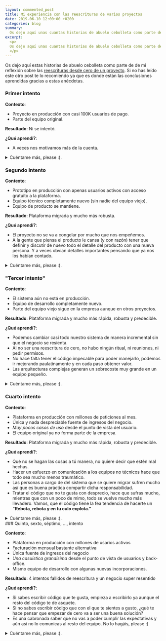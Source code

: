 ```yaml
---
layout: commented_post
title: Mi experiencia con las reescrituras de varios proyectos
date: 2019-06-10 12:00:00 +0200
categories: blog
summary:
  Os dejo aquí unas cuantas historias de abuelo cebolleta como parte de de mi reflexión sobre las reescrituras desde cero.
excerpt:
  <p>
  Os dejo aquí unas cuantas historias de abuelo cebolleta como parte de de mi reflexión sobre las reescrituras desde cero.
  </p>
---
```

Os dejo aquí estas historias de abuelo cebolleta como parte de de mi reflexión sobre las [reescrituras desde cero de un proyecto](/blog/2019/06/10/reescribir-desde-cero). Si no has leído este otro post te lo recomiendo ya que es donde están las conclusiones aprendidas gracias a estas anécdotas.

### Primer intento

**Contexto**:
  * Proyecto en producción con casi 100K usuarios de pago.
  * Parte del equipo original.

**Resultado**: Ni se intentó.

**¿Qué aprendí?**:
  * A veces nos motivamos más de la cuenta.

<details>
<summary class="collapsible-title">Cuéntame más, please :).</summary>
  <div class="collapsible-details">
  <p>Recuerdo perfectamente cuando nos llevaron a una sala a un compañero y a mi y nos dijeron:</p>

  <blockquote>Tenemos una noticia que os va a molar bastante. Vamos a reescribr todo el proyecto en Scala y queremos que lo hagáis vosotros dos. Tenemos un mes y medio.</blockquote>

  <p>
  De aquellas, el proyecto llevaba arrancado casi dos años y por él habían pasado más de 15 personas. Sobra decir que ni siquiera lo intentamos :S. Así que de este "intento" de reescritura no aprendí nada útil, porque todo esto quedó en una anécdota de la que reirnos aún habiendo pasado casi 10 años.
  </p>
  </div>
</details>

### Segundo intento

**Contexto**:
* Prototipo en producción con apenas usuarios activos con acceso gratuito a la plataforma.
* Equipo técnico completamente nuevo (sin nadie del equipo viejo).
* Equipo de producto se mantiene.

**Resultado**: Plataforma migrada y mucho más robusta.

**¿Qué aprendí?**:
* El proyecto no se va a congelar por mucho que nos empeñemos.
* A la gente que piensa el producto le cansa (y con razón) tener que definir y discutir de nuevo todo el detalle del producto con una nueva persona. Y a veces obvian detalles importantes pensando que ya nos los habían contado.

<details>
<summary class="collapsible-title">Cuéntame más, please :).</summary>
  <div class="collapsible-details">
  <p>Tras mi salida de la empresa anterior me incorporé a una startup que hacía videos cortos con un modelo de datos muy parecido a Twitter. ¿Conocéis Vine? Pues como Vine, pero con videos redondos!
  </p>
  <p>En este caso, los fundadores, habían contratado a una de esas empresas super-punteras para que les hicieran el primer prototipo. Tras validarlo, decidieron contratar un equipo para continuar el desarrollo. El estado era de unos 3K usuarios en la plataforma.
  </p>
  <p>Cuando entré, lo primero que me llamó la atención fue que ni siquiera tenía acceso al código, así que tuve que buscarme las castañas para entrar en las máquinas y como el backend era PHP pues saqué el código de ahí. Cuando vi cómo estaba, me pareció imposible tocar ese código. Un PHP from hell cuya única misión era formar un XML muy chungo que servía de API para las apps. Por supuesto, mi primera reacción fue <span class="soft-emphasis">"esto hay que reescribirlo"</span>. Tras bastantes conversaciones con los socios de la empresa y el resto del recién llegado equipo técnico, decidimos que era lo más sensato. El trabajo previo había sido de 7 meses de consultoría de, supuestamente, hasta 4 personas. Aunque los fundadores esperaban la reescritura en un par de meses, al final estimamos que podríamos tener la completa en 6 meses pero con un MVP antes del primer mes y medio para poder ir usándolo. No creo que pasara una semana cuando se estaban pidiendo funcionalidades nuevas. Al final se llegó a la conclusión de que con el prototipo que tenían habían sacado suficientes conclusiones como para redefinir el producto así que en lugar de una reescritura, se convirtió en un proyecto completamente nuevo que fue saliendo más o menos en tiempo y todos fuimos muy felices. Del proyecto viejo solo nos quedó migrar los usuarios y sus datos que nos llevó más o menos una semana de trabajo. Pero el nuevo producto desarrollado, aunque mantenía la esencia, era bastante diferente.
  </p>
</div>
</details>

### "Tercer intento"

**Contexto**:
* El sistema aún no está en producción.
* Equipo de desarrollo completamente nuevo.
* Parte del equipo viejo sigue en la empresa aunque en otros proyectos.

**Resultado**: Plataforma migrada y mucho más rápida, robusta y predecible.

**¿Qué aprendí?**:
* Podemos cambiar casi todo nuestro sistema de manera incremental sin que el negocio se resienta.
* Al no ser una reescritura de cero, no hubo ningún ritual, ni reuniones, ni pedir permisos.
* No hace falta tener el código impecable para poder manejarlo, podemos ir mejorando paulatinamente y en cada paso obtener valor.
* Las arquitecturas complejas generan un sobrecoste muy grande en un equipo pequeño.

<details>
<summary class="collapsible-title">Cuéntame más, please :).</summary>
  <div class="collapsible-details">

<p>Entrecomillo lo de "tercer intento" porque en realidad esto no fue una reescritura desde cero, pero creo que contar la experiencia puede aportaros valor. El siguiente proyecto al que fui acababa de empezar cuando me contrataron. Llevaría un mes y medio de desarrollo de un par de personas que se salieron del proyecto y entramos dos personas nuevas. Cuando llegamos había cosas que parecían más complejas de lo necesario, pero también estaba la persona que había diseñado y pensado todo el sistema y, además de tener mucho peso en la empresa, parecía saber de lo que hablaba, así que ¿por qué no? le dimos una oportunidad.
</p>
<p>Era un sistema del que se esperaba que recibiera muchísima carga. Del orden de miles de peticiones por segundo que debíamos atender en menos de 100ms por requisitos del estándar que implementábamos. Para ello usábamos Node.js, Haddop, Apache Storm y cualquier cosa que sonase a rápido y a Big Data.
</p>
<p>En ningún momento nos planteamos reescribir desde cero, pero si había cosas que no nos cuadraban. Todos los frameworks que usamos eran nuevos para nosotros así que no conocíamos bien su estilo, sin embargo, había cosas que nos chillaban. Lógica de negocio en la capa de presentación, acoplamiento con los storages (mongo, mysql, redis, hdfs y yo que sé qué más...), nada de tests ni de código testable. <span class="soft-emphasis">Tengo pensado escribir un post sobre lo que aprendí mientras nos hacíamos con el control del código para que fuera modular/testable/legible, etc.</span>
</p>
<p>
Empezamos a crear casos de uso y extraer la lógica ahí. Comenzamos a preparar el entorno para poder inyectar dependencias y por lo tanto hacer el código más testable (ojo que inyección de dependencias no es lo mismo que inyector de dependencias, eso vino mucho más tarde). Un día nos dimos cuenta de que Storm no nos valía para hacer lo que pretendíamos, así que con toda la lógica de negocio en un core agnóstico a la capa de presentación, decidimos probar un nuevo framework. Por suerte para nosotros, el estándar que implemetábamos solo contemplaba tres puntos de entrada por lo que la interacción con el framework era reducida. A pesar de que la lógica de negocio era muy complicada, la teníamos encapsulada en un core. Así que en un día teníamos en producción una prueba de concepto con un nuevo framework que se adaptaba a nuestras necesidades. A la semana ya estaba todo en producción.
</p>
<p>
A pesar de que el código inicial no nos encantaba, decidimos ir aprendiendo de él, razonando el negocio a partir de lo que había y dejándolo más a nuestro gusto y esto nos permitió hacernos con el control de un código que, a priori, no entendíamos del todo.
</p>
</div>
</details>

### Cuarto intento

**Contexto**:
* Plataforma en producción con millones de peticiones al mes.
* Única y nada despreciable fuente de ingresos del negocio.
*  *Muy pocos casos de uso* desde el punto de vista del usuario.
* El equipo original ya no forma parte de la empresa.

**Resultado**: Plataforma migrada y mucho más rápida, robusta y predecible.

**¿Qué aprendí?**:
* Qué no se hagan las cosas a tú manera, no quiere decir que estén mal hechas.
* Hacer un esfuerzo en comunicación a los equipos no técnicos hace que todo sea mucho menos traumático.
* Las personas a cargo de del sistema que se quiere migrar sufren mucho así que es buena práctica compartir dicha responsabilidad.
* Tratar el código que no te gusta con desprecio, hace que sufras mucho, mientras que con un poco de mimo, todo se vuelve mucho más llevadero. Vamos, que el código tiene la fea tendencia de hacerte un __"Rebota, rebota y en tu culo explota."__

<details>
<summary class="collapsible-title">Cuéntame más, please :).</summary>
  <div class="collapsible-details">

  <p>
  Esta reescritura fue en la misma empresa que en el caso anterior. En este caso yo forme solo parte de la gestión del proyecto y apoyo con la plataforma antigua así que puedo contar menos de los detalles de la reescritura.</p>
  <p>
  Aquí nos encontramos con un sistema antiguo y complejo que fallaba casi a diario haciendo perder bastante dinero a la empresa. También teníamos un departamento de ventas con mucho peso en la junta directiva y que ejercía mucha presión con nuevas ventas por lo que a priori la reescritura se descartaba.
  </p>
  <p>
  Aquí hubo un poco de conflictos, porque mi rol en este proyecto fue más de intermediario entre la capa de management (el CEO de la empresa sobre todo) y el equipo técnico.
  </p>
  <p>
  Mi planteamiento fue seguir las mismas pautas que con el refactor anterior solo que este proyecto era mucho más complejo. Las estimaciones que manejábamos eran la de tener el sistema 100% migrado en unos 9 meses. Sin embargo esperábamos estabilizarlo en menos tiempo.
  </p>
  <p>
  Sin embargo, el resto del equipo planteaba la reescritura como única opción viable. A ellos no les interesaba seguir 9 meses en la empresa con ese proyecto y lo entiedo perfectamente. Nos juntamos todas las partes y finalmente se decidió la reescritura. Yo por mi parte, me propuse para mantener la plataforma antigua y dar un poco de aire a los desarrolladores. Yo ya había tenido mi temporada en la empresa de estar en los proyectos punteros y chulos y creo que hay que ser dar la oportunidad a todo el mundo de divertirse. Durante ese tiempo, el equipo trabajó rápido y bien, estudiaron muchísimo la casuistica del negocio y la simplifacaron tanto que la solución fue mucho más sencilla de lo que se esperaba. En menos de 6 meses el nuevo proyecto estaba funcionando muchísimo mejor que el anterior. En este caso me alegro de poder tragarme mis propias palabras y decir que, aunque yo no hubiera optado por ese camino porque me parecía arriesgar de más. Mis compis hicieron un trabajo buenísimo y me alegro de no haber hecho más presión para salirme con la mía.
  </p>
</div>
</details>
### Quinto, sexto, séptimo, ..., intento

**Contexto**:
* Plataforma en producción con millones de usarios activos
* Facturación mensual bastante alternativa
* Única fuente de ingresos del negocio
* *Una casuística grandísima* desde el punto de vista de usuarios y back-office.
* Mismo equipo de desarrollo con algunas nuevas incorporaciones.

**Resultado**: 4 intentos fallidos de reescritura y un negocio super resentido

**¿Qué aprendí?**:
* Si sabes escribir código que te gusta, empieza a escribirlo ya aunque el resto del código te de asquete.
* Si no sabes escribir código que con el que te sientes a gusto, ¿qué te hace pensar que empezar de cero va a ser una buena solución?
* Es una cabronada saber que no vas a poder cumplir las expectativas y aún así no lo comunicas al resto del equipo. No lo hagáis, please :)

<details>
<summary class="collapsible-title">Cuéntame más, please :).</summary>
  <div class="collapsible-details">
    <p>
      Para mi esta es la historia más común y la que justifica mis miedos a las reescrituras a pesar de que he vivido más casos de éxito que de fracaso.
      En este caso nos contrataron al de <a href="https://trycircular.com/">Circular</a> (de aquellas se llamaban Vernon Labs) para el management, al equipo de <a href="https://www.karumi.com/">Karumi</a> para mobile y a mi para backend/web y plataforma. Todos como cosultores externos, tras la salida del CTO de la empresa.
      </p>
      <p>
      Llevaban un año y medio con la funcionalidad congelada porque estaban reescribiendo el código en un nuevo framework. Esta reescritura ya era el segundo intento fallido, pero tenían grandes esperanzas. La estrategia que siguieron fue la de desarrollar un sistema en paralelo y cuando estuviera listo lo desplegarían todo de golpe. Para lidiar con las necesidades por parte de negocio, la estrategia, que se convirtió en un mantra, fue</p>

      <blockquote>El nuevo sistema ya tendrá todas estas mejoras.</blockquote>

      <p>
      Básicamente mi trabajo consistía en terminar la migración que estaba a medias. Cuando entré y vi el código de producción y el nuevo código, lo primero que pensé es que no se había mejorado tanto, que el nuevo proyecto no justificaba un año y medio de parón en el proyecto con lo que eso resiente un negocio. No obstante, esa fue la primera impresión y en general trato de ser cauto así que simplemente "seguí con el plan" hasta tener un poco más de conocimiento. Mientras se hacía la migración, surgieron algunas necesidades del producto actual, por lo tanto hubo que desarrollar. En ese momento mi planteamiento fue hacernos con el control del código antiguo, añadir test en las partes nuevas, aprender a refactorizar, darle semántica al código, etc. Al principio el equipo se resistía porque:
      </p>

      <blockquote>Total, ¿para que mejorar esto si lo vamos a tirar en un mes?</blockquote>

      <p>A lo que yo respondía</p>

      <blockquote>Mientras no deje de estar, podemos asumir que este código va a estar en producción para siempre.</blockquote>

      <p>
      Además, les decía, que las prisas me las estaban metiendo a mi y que yo era el responsable y no les estaba metiendo ninguna prisa. Que prefería que no corrieran y que practicaran en un entorno que... a peor no iba a ir :P
      Un mes más tarde, vimos que la plataforma a la que se quería migrar era más inestable que la vieja que ya estaba en producción tras un poco de mimo. Que además la migración tanto de datos como de código era muy compleja y no garantizaba el funcionamiento y tras estudiar el código viejo, vimos que la mayoría de los problemas y de necesidades de cambio estaban bastante acotadas. Estudiamos en detalle la información proporcionada por algunos analizadores de código, vimos que había muchísimo código duplicado que podríamos abstraer y reducir el tamaño de la actual plataforma. Y que además como era un código mierdoso, podíamos aprovecharlo para aprender a refactorizar y a pasar de la forma de trabajar que tenía el equipo a una forma más adecuada, más estándar y más atractiva de cara a futuras contrataciones de una manera orgánica. El resultado fue que empezamos a sacar funcionalidades más rápido, el proyecto cada vez era más estable y desde la capa de management cada vez estaban más contentos con nuestro trabajo y había una mayor confianza cuando pedíamos tiempo para mejorar una parte del código. Seguimos con esta dinámica de trabajo hasta que nos fuimos (al fin y al cabo estábamos como consultores externos echando una mano de manera temporal).
      </p>

      <p>
      Con nuestra salida, entró un nuevo CTO y decidió que lo suyo eran los microservicios y el DDD. Así que se volvió a plantear una nueva reescritura. Tras 6 meses, no había nada que enseñar ni nada que aprovechar del código nuevo. ¿El resultado?, un montón de dinero, ilusión y esfuerzos a la basura. Vamos, una pena :(
      </p>
      <p>
      Sin entrar en detalles, unos meses más tarde, tras una nuevo viraje de la empresa, se decidió otra reescritura. Os podéis imaginar en que quedó la cosa :S
      </p>

</div>
</details>
